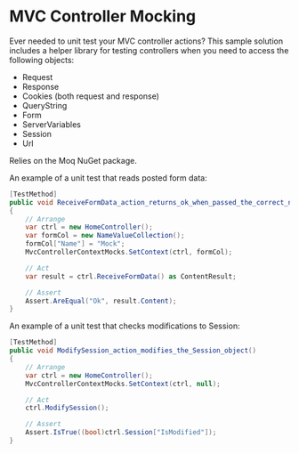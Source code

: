 # MVC Controller Mocking

Ever needed to unit test your MVC controller actions?  This sample solution includes a helper library for testing controllers when you need to access the following objects:

- Request
- Response
- Cookies (both request and response)
- QueryString
- Form
- ServerVariables
- Session
- Url

Relies on the Moq NuGet package.


An example of a unit test that reads posted form data:

```C#
[TestMethod]
public void ReceiveFormData_action_returns_ok_when_passed_the_correct_name_in_form_data()
{
    // Arrange
    var ctrl = new HomeController();
    var formCol = new NameValueCollection();
    formCol["Name"] = "Mock";
    MvcControllerContextMocks.SetContext(ctrl, formCol);

    // Act
    var result = ctrl.ReceiveFormData() as ContentResult;

    // Assert
    Assert.AreEqual("Ok", result.Content);
}
```


An example of a unit test that checks modifications to Session:

```C#
[TestMethod]
public void ModifySession_action_modifies_the_Session_object()
{
    // Arrange
    var ctrl = new HomeController();
    MvcControllerContextMocks.SetContext(ctrl, null);

    // Act
    ctrl.ModifySession();

    // Assert
    Assert.IsTrue((bool)ctrl.Session["IsModified"]);
}
```